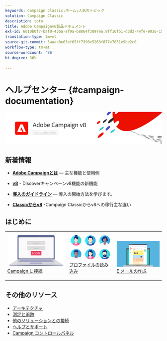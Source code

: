 ```yaml
---
keywords: Campaign Classic;ホーム;人気のトピック
solution: Campaign Classic
description: toto
title: Adobe Campaignv8製品ドキュメント
exl-id: 6010b0f7-baf0-43ba-af9a-b8864f3897ea,9ff16fb1-d3d3-44fe-9016-15abffdbc74e
translation-type: tm+mt
source-git-commit: 5aaac8e63ef65ff7390e5263f877e7851e9be2c0
workflow-type: tm+mt
source-wordcount: '86'
ht-degree: 36%

---
```


# ヘルプセンター {#campaign-documentation}

![](assets/banner-documentationv8.png)

## 新着情報

* **[Adobe Campaignとは](start/get-started.md)**  — 主な機能と使用例

* **[v8](start/whats-new.md)**  - Discoverキャンペーンv8機能の新機能

* **[導入のガイドライン](start/implement.md)**   — 導入の開始方法を学びます。

* **[Classicからv8](start/capability-matrix.md)** -Campaign Classicからv8への移行主な違い

## はじめに

<table>
<tr>
  <td valign="bottom">
    <a href="start/connect.md">
      <img alt="接続" src="start/assets/do-not-localize/login.jpeg"/>
    </a>
    <div>
    <a href="start/connect.md">Campaign に接続</a>
    </div>
    <br>
  </td>

<td valign="bottom">
      <a href="start/import.md">
       <img alt="インポート" src="start/assets/do-not-localize/profiles.jpeg" />
       </a>
    <div><a href="start/import.md">プロファイルの読み込み</a>
    </div>
    <br>
  </td>
  <td valign="bottom">
    <a href="start/create-message.md">
      <img alt="E メール" src="start/assets/do-not-localize/email-design.jpeg" />
    </a>
    <div>
    <a href="start/create-message.md">E メールの作成</a>
    </div>
    <br>
  </td>
</tr>
</table>

## その他のリソース

* [アーキテクチャ](dev/architecture.md)
* [測定と追跡](start/reporting.md)
* [他のソリューションとの接続](connect/integration.md)
* [ヘルプとサポート](start/support.md)
* [Campaign コントロールパネル](https://experienceleague.adobe.com/docs/control-panel/using/control-panel-home.html?lang=ja)
